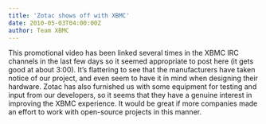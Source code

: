 ```yaml
---
title: 'Zotac shows off with XBMC'
date: 2010-05-03T04:00:00Z
author: Team XBMC
---
```

This promotional video has been linked several times in the XBMC IRC channels in the last few days so it seemed appropriate to post here (it gets good at about 3:00). It’s flattering to see that the manufacturers have taken notice of our project, and even seem to have it in mind when designing their hardware. Zotac has also furnished us with some equipment for testing and input from our developers, so it seems that they have a genuine interest in improving the XBMC experience. It would be great if more companies made an effort to work with open-source projects in this manner.

  

 